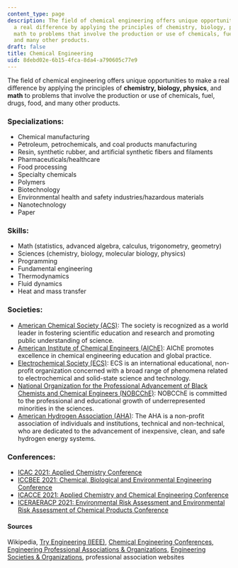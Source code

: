 ```yaml
---
content_type: page
description: The field of chemical engineering offers unique opportunities to make
  a real difference by applying the principles of chemistry, biology, physics, and
  math to problems that involve the production or use of chemicals, fuel, drugs, food,
  and many other products.
draft: false
title: Chemical Engineering
uid: 8debd02e-6b15-4fca-8da4-a790605c77e9
---
```

The field of chemical engineering offers unique opportunities to make a real difference by applying the principles of **chemistry, biology, physics**, and **math** to problems that involve the production or use of chemicals, fuel, drugs, food, and many other products.

### Specializations:

- Chemical manufacturing
- Petroleum, petrochemicals, and coal products manufacturing
- Resin, synthetic rubber, and artificial synthetic fibers and filaments
- Pharmaceuticals/healthcare
- Food processing
- Specialty chemicals
- Polymers
- Biotechnology
- Environmental health and safety industries/hazardous materials
- Nanotechnology
- Paper

### Skills:

- Math (statistics, advanced algebra, calculus, trigonometry, geometry)
- Sciences (chemistry, biology, molecular biology, physics)
- Programming
- Fundamental engineering
- Thermodynamics
- Fluid dynamics
- Heat and mass transfer

### Societies:

- [American Chemical Society (ACS)](http://www.acs.org/): The society is recognized as a world leader in fostering scientific education and research and promoting public understanding of science.
- [American Institute of Chemical Engineers (AIChE)](http://www.aiche.org/): AIChE promotes excellence in chemical engineering education and global practice.
- [Electrochemical Society (ECS)](http://www.electrochem.org/): ECS is an international educational, non-profit organization concerned with a broad range of phenomena related to electrochemical and solid-state science and technology.
- [National Organization for the Professional Advancement of Black Chemists and Chemical Engineers (NOBCChE)](https://www.nobcche.org): NOBCChE is committed to the professional and educational growth of underrepresented minorities in the sciences.
- [American Hydrogen Association (AHA)](http://www.clean-air.org/): The AHA is a non-profit association of individuals and institutions, technical and non-technical, who are dedicated to the advancement of inexpensive, clean, and safe hydrogen energy systems.

### Conferences:

- [ICAC 2021: Applied Chemistry Conference](https://waset.org/applied-chemistry-conference-in-august-2021-in-london)
- [ICCBEE 2021: Chemical, Biological and Environmental Engineering Conference](https://waset.org/chemical-biological-and-environmental-engineering-conference-in-november-2021-in-london)
- [ICACCE 2021: Applied Chemistry and Chemical Engineering Conference](https://waset.org/applied-chemistry-and-chemical-engineering-conference-in-august-2021-in-montreal)
- [ICERAERACP 2021: Environmental Risk Assessment and Environmental Risk Assessment of Chemical Products Conference](https://waset.org/environmental-risk-assessment-and-environmental-risk-assessment-of-chemical-products-conference-in-july-2021-in-berlin)

#### Sources

Wikipedia, [Try Engineering (IEEE)](https://tryengineering.org/), [Chemical Engineering Conferences](https://conferenceindex.org/conferences/chemical-engineering), [Engineering Professional Associations & Organizations](https://jobstars.com/engineering-professional-associations-organizations/), [Engineering Societies & Organizations](https://www.loc.gov/rr/scitech/SciRefGuides/eng-organizations.html), professional association websites